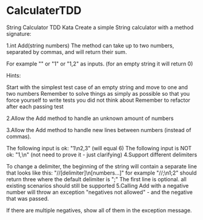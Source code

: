 # CalculaterTDD

String Calculator TDD Kata
Create a simple String calculator with a method signature:

1.int Add(string numbers)
The method can take up to two numbers, separated by commas, and will return their sum.

For example "" or "1" or "1,2" as inputs. (for an empty string it will return 0)

Hints:

Start with the simplest test case of an empty string and move to one and two numbers
Remember to solve things as simply as possible so that you force yourself to write tests you did not think about
Remember to refactor after each passing test

2.Allow the Add method to handle an unknown amount of numbers

3.Allow the Add method to handle new lines between numbers (instead of commas).

   The following input is ok: "1\n2,3" (will equal 6)
   The following input is NOT ok: "1,\n" (not need to prove it - just clarifying)
4.Support different delimiters

  To change a delimiter, the beginning of the string will contain a separate line that looks like this: "//[delimiter]\n[numbers…]" for example "//;\n1;2" should          return three where the default delimiter is ";"
  The first line is optional. all existing scenarios should still be supported
5.Calling Add with a negative number will throw an exception "negatives not allowed" - and the negative that was passed.

If there are multiple negatives, show all of them in the exception message.

